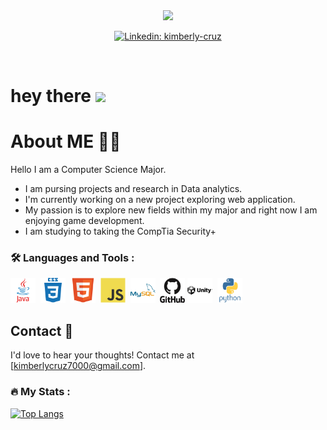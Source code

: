 <div id="header" align="center">
  <img src="https://i.giphy.com/media/v1.Y2lkPTc5MGI3NjExMWc1djExdWsxanFsdTVpM3R6OWdiMDg3Yzdna29ldjhnNjg3NXF3MCZlcD12MV9pbnRlcm5hbF9naWZfYnlfaWQmY3Q9Zw/CTX0ivSQbI78A/giphy.gif" width="200"/>
</div>


<p align="center">
  <a href="https://www.linkedin.com/in/kimberly-cruz-349937201">
    <img src="https://img.shields.io/badge/-kimberlycruz-blue?style=flat-square&logo=Linkedin&logoColor=white" alt="Linkedin: kimberly-cruz"/>
  </a>
</p>


<div id="counter" align="center">
<img src="https://komarev.com/ghpvc/?username=KimbCruz&style=flat-square&color=blue" alt=""/>
</div>


<h1>
  hey there
  <img src="https://media.giphy.com/media/hvRJCLFzcasrR4ia7z/giphy.gif" width="30px"/>
</h1>


# About ME 🌟🌙
Hello I am a Computer Science Major.
- I am pursing projects and research in Data analytics.
- I'm currently working on a new project exploring web application.
- My passion is to explore new fields within my major and right now I am enjoying game development.
- I am studying to taking the CompTia Security+ 

### :hammer_and_wrench: Languages and Tools :
<div>
  <img src="https://github.com/devicons/devicon/blob/master/icons/java/java-original-wordmark.svg" title="Java" alt="Java" width="40" height="40"/>&nbsp;
  <img src="https://github.com/devicons/devicon/blob/master/icons/css3/css3-plain-wordmark.svg"  title="CSS3" alt="CSS" width="40" height="40"/>&nbsp;
  <img src="https://github.com/devicons/devicon/blob/master/icons/html5/html5-original.svg" title="HTML5" alt="HTML" width="40" height="40"/>&nbsp;
  <img src="https://github.com/devicons/devicon/blob/master/icons/javascript/javascript-original.svg" title="JavaScript" alt="JavaScript" width="40" height="40"/>&nbsp;
  <img src="https://github.com/devicons/devicon/blob/master/icons/mysql/mysql-original-wordmark.svg" title="MySQL"  alt="MySQL" width="40" height="40"/>&nbsp;
  <img src="https://github.com/devicons/devicon/blob/master/icons/github/github-original-wordmark.svg" title="GitHub" **alt="GitHub" width="40" height="40"/>
  <img src="https://github.com/devicons/devicon/blob/master/icons/unity/unity-original-wordmark.svg" title="Unity" alt="Unity" width="40" height="40"/>&nbsp;
  <img src="https://github.com/devicons/devicon/blob/master/icons/python/python-original-wordmark.svg" title="Python" alt="Python" width="40" height="40"/&nbsp;
</div>

## Contact 📩
I'd love to hear your thoughts! Contact me at [kimberlycruz7000@gmail.com].

### :fire: My Stats :
[![Top Langs](https://github-readme-stats.vercel.app/api/top-langs/?username=KimbCruz&layout=compact&theme=vision-friendly-dark)](https://github.com/anuraghazra/github-readme-stats)
